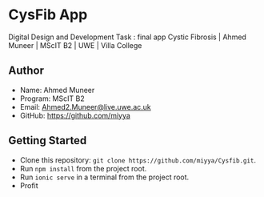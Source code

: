 # CysFib App
Digital Design and Development Task : final app Cystic Fibrosis | Ahmed Muneer | MScIT B2 | UWE | Villa College

## Author
- Name: Ahmed Muneer
- Program: MScIT B2
- Email: Ahmed2.Muneer@live.uwe.ac.uk
- GitHub: https://github.com/miyya

## Getting Started

* Clone this repository: `git clone https://github.com/miyya/Cysfib.git`.
* Run `npm install` from the project root.
* Run `ionic serve` in a terminal from the project root.
* Profit

